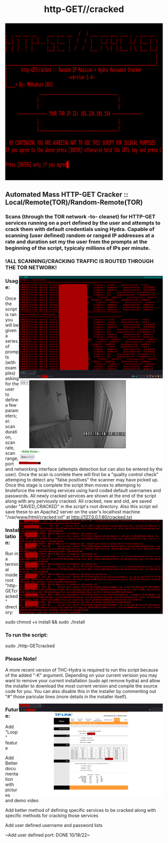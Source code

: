 # <p align="center">http-GET//cracked</p>

 <p align="center">
  <img width="860" height="500" src="https://github.com/MBHudson/http-GETcracked/blob/main/main04.png">
</p>


## Automated Mass HTTP-GET Cracker :: Local/Remote(TOR)/Random-Remote(TOR)
### Scans (through the TOR network -to- cleanet) for HTTP-GET services running on a port defined by the user and attempts to crack them with default credentials using Hydra. Capable of scanning (user defined) random or ranged IP addresses at a rate and duration set my the user from the prompts at the beginning of the script, typicaly millions of IPs per minute.

### !ALL SCANNING/CRACKING TRAFFIC IS ROUTED THROUGH THE TOR NETWORK!


<img align="right" width="460" height="300" src="https://github.com/MBHudson/http-GETcracked/blob/main/pass.jpg">
<img align="right" width="460" height="300" src="https://github.com/MBHudson/http-GETcracked/blob/main/cam.jpg">



### Usage:

Once the script is ran you will be given a series of prompts (with examples) asking for the user to define a few parameters; ei: scan duration, scan rate, scan range, port and networking interface (attempts detection but can also be entered by the user). Once the scan is comlete there will first be a "quality control check" attemping to detect any "false positives" the scanner may have picked up. Once this stage is complete the script then moves to attemping to bruteforce the remaining services using hard coded default usernames and passwords. All newly cracked services are shown at the end of the script along with any perviously cracked. All cracked, new and old, are saved under "SAVED_CRACKED" in the script's root directory. Also this script wil save these to an Apache2 server on the user's localhost machine "/var/www/html/cracked.txt" at http://127.0.0.1:80/cracked.txt 
 <img align="right" width="460" height="300" src="https://github.com/MBHudson/http-GETcracked/blob/main/banner.jpg"> 
 




### Installation:

Run in a terminal inside root "http-GETcracked" directory:

sudo chmod +x install && sudo ./install



### To run the script:

sudo ./http-GETcracked




### Please Note!

A more recent version of THC-Hydra is required to run this script because of the added "-K" argument. Depending on your current verision you may want to remove your current installation (sudo apt remove hydra) and allow the installer to download the most current version and compile the source code for you. You can also disable this in the installer by commenting out "#" those paricular lines (more details in the installer itself).

<img align="right" width="460" height="300" src="https://github.com/MBHudson/http-GETcracked/blob/main/router.jpg"> 




### Future:

Add "Loop" feature

Add Better documentation with pictures and demo video

Add better method of defining specific services to be cracked along with specific methods for cracking those services

Add user defined username and password lists

~Add user defined port: DONE 10/18/22~
